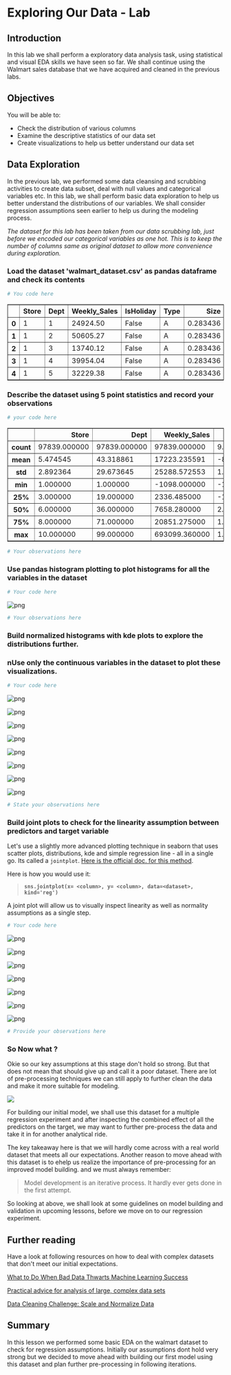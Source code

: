 
# Exploring Our Data - Lab

## Introduction 

In this lab we shall perform a exploratory data analysis task, using statistical and visual EDA skills we have seen so far. We shall continue using the Walmart sales database that we have acquired and cleaned in the previous labs. 

## Objectives
You will be able to:

* Check the distribution of various columns
* Examine the descriptive statistics of our data set
* Create visualizations to help us better understand our data set

## Data Exploration

In the previous lab, we performed some data cleansing and scrubbing activities to create data subset, deal with null values and categorical variables etc. In this lab, we shall perform basic data exploration to help us better understand the distributions of our variables. We shall consider regression assumptions seen earlier to help us during the modeling process. 

*The dataset for this lab has been taken from our data scrubbing lab, just before we encoded our categorical variables as one hot. This is to keep the number of columns same as original dataset to allow more convenience during exploration.* 

### Load the dataset 'walmart_dataset.csv' as pandas dataframe and check its contents 


```python
# You code here 
```




<div>
<style scoped>
    .dataframe tbody tr th:only-of-type {
        vertical-align: middle;
    }

    .dataframe tbody tr th {
        vertical-align: top;
    }

    .dataframe thead th {
        text-align: right;
    }
</style>
<table border="1" class="dataframe">
  <thead>
    <tr style="text-align: right;">
      <th></th>
      <th>Store</th>
      <th>Dept</th>
      <th>Weekly_Sales</th>
      <th>IsHoliday</th>
      <th>Type</th>
      <th>Size</th>
      <th>Temperature</th>
      <th>Fuel_Price</th>
      <th>CPI</th>
      <th>Unemployment</th>
      <th>binned_markdown_1</th>
      <th>binned_markdown_2</th>
      <th>binned_markdown_3</th>
      <th>binned_markdown_4</th>
      <th>binned_markdown_5</th>
    </tr>
  </thead>
  <tbody>
    <tr>
      <th>0</th>
      <td>1</td>
      <td>1</td>
      <td>24924.50</td>
      <td>False</td>
      <td>A</td>
      <td>0.283436</td>
      <td>-1.301205</td>
      <td>-1.56024</td>
      <td>0.40349</td>
      <td>0.913194</td>
      <td>NaN</td>
      <td>NaN</td>
      <td>NaN</td>
      <td>NaN</td>
      <td>NaN</td>
    </tr>
    <tr>
      <th>1</th>
      <td>1</td>
      <td>2</td>
      <td>50605.27</td>
      <td>False</td>
      <td>A</td>
      <td>0.283436</td>
      <td>-1.301205</td>
      <td>-1.56024</td>
      <td>0.40349</td>
      <td>0.913194</td>
      <td>NaN</td>
      <td>NaN</td>
      <td>NaN</td>
      <td>NaN</td>
      <td>NaN</td>
    </tr>
    <tr>
      <th>2</th>
      <td>1</td>
      <td>3</td>
      <td>13740.12</td>
      <td>False</td>
      <td>A</td>
      <td>0.283436</td>
      <td>-1.301205</td>
      <td>-1.56024</td>
      <td>0.40349</td>
      <td>0.913194</td>
      <td>NaN</td>
      <td>NaN</td>
      <td>NaN</td>
      <td>NaN</td>
      <td>NaN</td>
    </tr>
    <tr>
      <th>3</th>
      <td>1</td>
      <td>4</td>
      <td>39954.04</td>
      <td>False</td>
      <td>A</td>
      <td>0.283436</td>
      <td>-1.301205</td>
      <td>-1.56024</td>
      <td>0.40349</td>
      <td>0.913194</td>
      <td>NaN</td>
      <td>NaN</td>
      <td>NaN</td>
      <td>NaN</td>
      <td>NaN</td>
    </tr>
    <tr>
      <th>4</th>
      <td>1</td>
      <td>5</td>
      <td>32229.38</td>
      <td>False</td>
      <td>A</td>
      <td>0.283436</td>
      <td>-1.301205</td>
      <td>-1.56024</td>
      <td>0.40349</td>
      <td>0.913194</td>
      <td>NaN</td>
      <td>NaN</td>
      <td>NaN</td>
      <td>NaN</td>
      <td>NaN</td>
    </tr>
  </tbody>
</table>
</div>



### Describe the dataset using 5 point statistics and record your observations


```python
# your code here 
```




<div>
<style scoped>
    .dataframe tbody tr th:only-of-type {
        vertical-align: middle;
    }

    .dataframe tbody tr th {
        vertical-align: top;
    }

    .dataframe thead th {
        text-align: right;
    }
</style>
<table border="1" class="dataframe">
  <thead>
    <tr style="text-align: right;">
      <th></th>
      <th>Store</th>
      <th>Dept</th>
      <th>Weekly_Sales</th>
      <th>Size</th>
      <th>Temperature</th>
      <th>Fuel_Price</th>
      <th>CPI</th>
      <th>Unemployment</th>
    </tr>
  </thead>
  <tbody>
    <tr>
      <th>count</th>
      <td>97839.000000</td>
      <td>97839.000000</td>
      <td>97839.000000</td>
      <td>9.783900e+04</td>
      <td>9.783900e+04</td>
      <td>9.783900e+04</td>
      <td>9.783900e+04</td>
      <td>9.783900e+04</td>
    </tr>
    <tr>
      <th>mean</th>
      <td>5.474545</td>
      <td>43.318861</td>
      <td>17223.235591</td>
      <td>-8.044340e-14</td>
      <td>2.339480e-13</td>
      <td>4.784098e-13</td>
      <td>-9.181116e-15</td>
      <td>1.795967e-12</td>
    </tr>
    <tr>
      <th>std</th>
      <td>2.892364</td>
      <td>29.673645</td>
      <td>25288.572553</td>
      <td>1.000000e+00</td>
      <td>1.000000e+00</td>
      <td>1.000000e+00</td>
      <td>1.000000e+00</td>
      <td>1.000000e+00</td>
    </tr>
    <tr>
      <th>min</th>
      <td>1.000000</td>
      <td>1.000000</td>
      <td>-1098.000000</td>
      <td>-1.611999e+00</td>
      <td>-3.843452e+00</td>
      <td>-1.691961e+00</td>
      <td>-1.958762e+00</td>
      <td>-2.776898e+00</td>
    </tr>
    <tr>
      <th>25%</th>
      <td>3.000000</td>
      <td>19.000000</td>
      <td>2336.485000</td>
      <td>-1.028620e+00</td>
      <td>-7.087592e-01</td>
      <td>-1.053793e+00</td>
      <td>-1.266966e-01</td>
      <td>-6.503157e-01</td>
    </tr>
    <tr>
      <th>50%</th>
      <td>6.000000</td>
      <td>36.000000</td>
      <td>7658.280000</td>
      <td>2.834360e-01</td>
      <td>1.340726e-01</td>
      <td>1.180741e-01</td>
      <td>4.995210e-01</td>
      <td>-4.621274e-02</td>
    </tr>
    <tr>
      <th>75%</th>
      <td>8.000000</td>
      <td>71.000000</td>
      <td>20851.275000</td>
      <td>1.113495e+00</td>
      <td>8.680410e-01</td>
      <td>8.243739e-01</td>
      <td>6.346144e-01</td>
      <td>7.089160e-01</td>
    </tr>
    <tr>
      <th>max</th>
      <td>10.000000</td>
      <td>99.000000</td>
      <td>693099.360000</td>
      <td>1.171380e+00</td>
      <td>1.738375e+00</td>
      <td>2.745691e+00</td>
      <td>8.517705e-01</td>
      <td>2.361469e+00</td>
    </tr>
  </tbody>
</table>
</div>




```python
# Your observations here 
```

### Use pandas histogram plotting to plot histograms for all the variables in the dataset


```python
# Your code here 
```


![png](index_files/index_10_0.png)



```python
# Your observations here 
```

### Build normalized histograms with kde plots to explore the distributions further. 
### nUse only the continuous variables in the dataset to plot these visualizations. 


```python
# Your code here 
```


![png](index_files/index_13_0.png)



![png](index_files/index_13_1.png)



![png](index_files/index_13_2.png)



![png](index_files/index_13_3.png)



![png](index_files/index_13_4.png)



![png](index_files/index_13_5.png)



![png](index_files/index_13_6.png)



![png](index_files/index_13_7.png)



```python
# State your observations here 
```

### Build joint plots to check for the linearity assumption between predictors and target variable

Let's use a slightly more advanced plotting technique in seaborn that uses scatter plots, distributions, kde and simple regression line - all in a single go. Its called a `jointplot`. [Here is the official doc. for this method](https://seaborn.pydata.org/generated/seaborn.jointplot.html). 

Here is how you would use it:

> **`sns.jointplot(x= <column>, y= <column>, data=<dataset>, kind='reg')`**

A joint plot will allow us to visually inspect linearity as well as normality assumptions as a single step. 


```python
# Your code here 
```


![png](index_files/index_16_0.png)



![png](index_files/index_16_1.png)



![png](index_files/index_16_2.png)



![png](index_files/index_16_3.png)



![png](index_files/index_16_4.png)



![png](index_files/index_16_5.png)



![png](index_files/index_16_6.png)



```python
# Provide your observations here 
```

### So Now what ?

Okie so our key assumptions at this stage don't hold so strong. But that does not mean that should give up and call it a poor dataset. There are lot of pre-processing techniques we can still apply to further clean the data and make it more suitable for modeling. 

![](https://i.stack.imgur.com/yZQgZ.gif)

For building our initial model, we shall use this dataset for a multiple regression experiment and after inspecting the combined effect of all the predictors on the target, we may want to further pre-process the data and take it in for another analytical ride. 

The key takeaway here is that we will hardly come across with a real world dataset that meets all our expectations. Another reason to move ahead with this dataset is to ehelp us realize the importance of pre-processing for an improved model building. and we must always remember: 

> Model development is an iterative process. It hardly ever gets done in the first attempt. 

So looking at above, we shall look at some guidelines on model building and validation in upcoming lessons, before we move on to our regression experiment. 

## Further reading 

Have a look at following resources on how to deal with complex datasets that don't meet our initial expectations. 

[What to Do When Bad Data Thwarts Machine Learning Success](https://towardsdatascience.com/what-to-do-when-bad-data-thwarts-machine-learning-success-fb82249aae8b)

[Practical advice for analysis of large, complex data sets ](http://www.unofficialgoogledatascience.com/2016/10/practical-advice-for-analysis-of-large.html)

[Data Cleaning Challenge: Scale and Normalize Data](https://www.kaggle.com/rtatman/data-cleaning-challenge-scale-and-normalize-data)

## Summary 

In this lesson we performed some basic EDA on the walmart dataset to check for regression assumptions. Initially our assumptions dont hold very strong but we decided to move ahead with building our first model using this dataset and plan further pre-processing in following iterations. 
